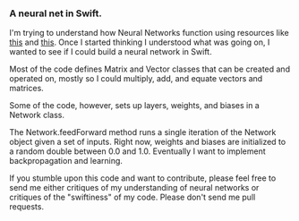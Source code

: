 ### A neural net in Swift.

I'm trying to understand how Neural Networks function using resources like [this](http://neuralnetworksanddeeplearning.com/chap1.html) and [this](https://www.youtube.com/playlist?list=PLZHQObOWTQDNU6R1_67000Dx_ZCJB-3pi). Once I started thinking I understood what was going on, I wanted to see if I could build a neural network in Swift.

Most of the code defines Matrix and Vector classes that can be created and operated on, mostly so I could multiply, add, and equate vectors and matrices.

Some of the code, however, sets up layers, weights, and biases in a Network class.

The Network.feedForward method runs a single iteration of the Network object given a set of inputs. Right now, weights and biases are initialized to a random double between 0.0 and 1.0. Eventually I want to implement backpropagation and learning.

If you stumble upon this code and want to contribute, please feel free to send me either critiques of my understanding of neural networks or critiques of the "swiftiness" of my code. Please don't send me pull requests.
